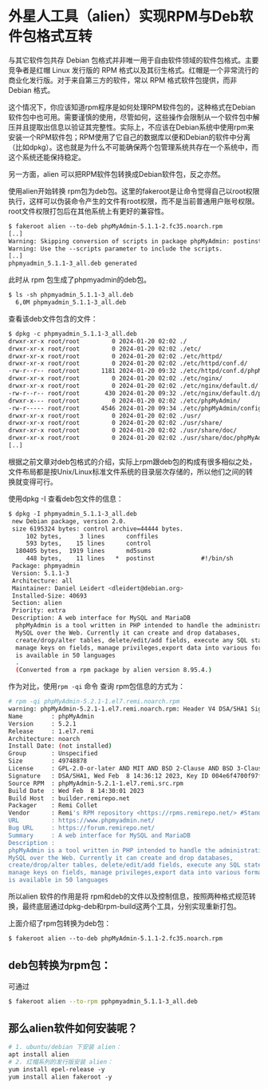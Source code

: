 # 外星人工具（alien）实现RPM与Deb软件包格式互转

与其它软件包共存 Debian 包格式并非唯一用于自由软件领域的软件包格式。主要竞争者是红帽 Linux 发行版的 RPM 格式以及其衍生格式。红帽是一个非常流行的商业化发行版。对于来自第三方的软件，常以 RPM 格式软件包提供，而非 Debian 格式。

这个情况下，你应该知道rpm程序是如何处理RPM软件包的，这种格式在Debian软件包中也可用。需要谨慎的使用，尽管如何，这些操作会限制从一个软件包中解压并且提取出信息以验证其完整性。实际上，不应该在Debian系统中使用rpm来安装一个RPM软件包；RPM使用了它自己的数据库以便和Debian的软件中分离（比如dpkg）。这也就是为什么不可能确保两个包管理系统共存在一个系统中，而这个系统还能保持稳定。

另一方面，alien 可以把RPM软件包转换成Debian软件包，反之亦然。

使用alien开始转换 rpm包为deb包。这里的fakeroot是让命令觉得自己以root权限执行，这样可以伪装命令产生的文件有root权限，而不是当前普通用户账号权限。root文件权限打包后在其他系统上有更好的兼容性。

```sh
$ fakeroot alien --to-deb phpMyAdmin-5.1.1-2.fc35.noarch.rpm  
[..]  
Warning: Skipping conversion of scripts in package phpMyAdmin: postinst  
Warning: Use the --scripts parameter to include the scripts.  
[..]  
phpmyadmin_5.1.1-3_all.deb generated
```
此时从 rpm 包生成了phpmyadmin的deb包。
```sh
$ ls -sh phpmyadmin_5.1.1-3_all.deb  
  6,0M phpmyadmin_5.1.1-3_all.deb
```
查看该deb文件包含的文件：
```sh
$ dpkg -c phpmyadmin_5.1.1-3_all.deb  
drwxr-xr-x root/root         0 2024-01-20 02:02 ./  
drwxr-xr-x root/root         0 2024-01-20 02:02 ./etc/  
drwxr-xr-x root/root         0 2024-01-20 02:02 ./etc/httpd/  
drwxr-xr-x root/root         0 2024-01-20 02:02 ./etc/httpd/conf.d/  
-rw-r--r-- root/root      1181 2024-01-20 09:32 ./etc/httpd/conf.d/phpMyAdmin.conf  
drwxr-xr-x root/root         0 2024-01-20 02:02 ./etc/nginx/  
drwxr-xr-x root/root         0 2024-01-20 02:02 ./etc/nginx/default.d/  
-rw-r--r-- root/root       430 2024-01-20 09:32 ./etc/nginx/default.d/phpMyAdmin.conf  
drwxr-x--- root/root         0 2024-01-20 02:02 ./etc/phpMyAdmin/  
-rw-r----- root/root      4546 2024-01-20 09:34 ./etc/phpMyAdmin/config.inc.php  
drwxr-xr-x root/root         0 2024-01-20 02:02 ./usr/  
drwxr-xr-x root/root         0 2024-01-20 02:02 ./usr/share/  
drwxr-xr-x root/root         0 2024-01-20 02:02 ./usr/share/doc/  
drwxr-xr-x root/root         0 2024-01-20 02:02 ./usr/share/doc/phpMyAdmin/  
[..]
```

根据之前文章对deb包格式的介绍，实际上rpm跟deb包的构成有很多相似之处，文件布局都是按Unix/Linux标准文件系统的目录层次存储的，所以他们之间的转换就变得可行。

使用dpkg -I 查看deb包文件的信息：
```sh
$ dpkg -I phpmyadmin_5.1.1-3_all.deb  
 new Debian package, version 2.0.  
 size 6195324 bytes: control archive=44444 bytes.  
     102 bytes,     3 lines      conffiles  
     593 bytes,    15 lines      control  
  180405 bytes,  1919 lines      md5sums  
     448 bytes,    11 lines   *  postinst             #!/bin/sh  
 Package: phpmyadmin  
 Version: 5.1.1-3  
 Architecture: all  
 Maintainer: Daniel Leidert <dleidert@debian.org>  
 Installed-Size: 40693  
 Section: alien  
 Priority: extra  
 Description: A web interface for MySQL and MariaDB  
  phpMyAdmin is a tool written in PHP intended to handle the administration of  
  MySQL over the Web. Currently it can create and drop databases,  
  create/drop/alter tables, delete/edit/add fields, execute any SQL statement,  
  manage keys on fields, manage privileges,export data into various formats and  
  is available in 50 languages  
  .  
  (Converted from a rpm package by alien version 8.95.4.)
```
作为对比，使用`rpm -qi` 命令 查询 rpm包信息的方式为：
```sh
# rpm -qi phpMyAdmin-5.2.1-1.el7.remi.noarch.rpm  
warning: phpMyAdmin-5.2.1-1.el7.remi.noarch.rpm: Header V4 DSA/SHA1 Signature, key ID 00f97f56: NOKEY  
Name        : phpMyAdmin  
Version     : 5.2.1  
Release     : 1.el7.remi  
Architecture: noarch  
Install Date: (not installed)  
Group       : Unspecified  
Size        : 49748878  
License     : GPL-2.0-or-later AND MIT AND BSD 2-Clause AND BSD 3-Clause AND LGPL-3.0-or-later AND MPL-2.0 AND ISC  
Signature   : DSA/SHA1, Wed Feb  8 14:36:12 2023, Key ID 004e6f4700f97f56  
Source RPM  : phpMyAdmin-5.2.1-1.el7.remi.src.rpm  
Build Date  : Wed Feb  8 14:30:01 2023  
Build Host  : builder.remirepo.net  
Packager    : Remi Collet  
Vendor      : Remi's RPM repository <https://rpms.remirepo.net/> #StandWithUkraine  
URL         : https://www.phpmyadmin.net/  
Bug URL     : https://forum.remirepo.net/  
Summary     : A web interface for MySQL and MariaDB  
Description :  
phpMyAdmin is a tool written in PHP intended to handle the administration of  
MySQL over the Web. Currently it can create and drop databases,  
create/drop/alter tables, delete/edit/add fields, execute any SQL statement,  
manage keys on fields, manage privileges,export data into various formats and  
is available in 50 languages
```

所以alien 软件的作用是将 rpm和deb的文件以及控制信息，按照两种格式规范转换，最终底层通过dpkg-deb和rpm-build这两个工具，分别实现重新打包。

上面介绍了rpm包转换为deb包：
```sh
$ fakeroot alien --to-deb phpMyAdmin-5.1.1-2.fc35.noarch.rpm
```

## deb包转换为rpm包：

可通过
```sh
$ fakeroot alien --to-rpm pphpmyadmin_5.1.1-3_all.deb
```

## 那么alien软件如何安装呢？

```sh
# 1. ubuntu/debian 下安装 alien：
apt install alien
# 2. 红帽系列的发行版安装 alien：
yum install epel-release -y
yum install alien fakeroot -y
```

